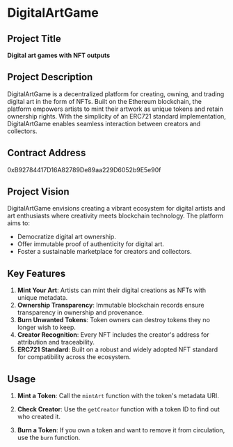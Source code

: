 # DigitalArtGame
## Project Title

**Digital art games with NFT outputs**

## Project Description
DigitalArtGame is a decentralized platform for creating, owning, and trading digital art in the form of NFTs. Built on the Ethereum blockchain, the platform empowers artists to mint their artwork as unique tokens and retain ownership rights. With the simplicity of an ERC721 standard implementation, DigitalArtGame enables seamless interaction between creators and collectors.

## Contract Address
0xB92784417D16A82789De89aa229D6052b9E5e90f
## Project Vision
DigitalArtGame envisions creating a vibrant ecosystem for digital artists and art enthusiasts where creativity meets blockchain technology. The platform aims to:
- Democratize digital art ownership.
- Offer immutable proof of authenticity for digital art.
- Foster a sustainable marketplace for creators and collectors.

## Key Features
1. **Mint Your Art**: Artists can mint their digital creations as NFTs with unique metadata.
2. **Ownership Transparency**: Immutable blockchain records ensure transparency in ownership and provenance.
3. **Burn Unwanted Tokens**: Token owners can destroy tokens they no longer wish to keep.
4. **Creator Recognition**: Every NFT includes the creator's address for attribution and traceability.
5. **ERC721 Standard**: Built on a robust and widely adopted NFT standard for compatibility across the ecosystem.

## Usage
1. **Mint a Token**:
   Call the `mintArt` function with the token's metadata URI.

2. **Check Creator**:
   Use the `getCreator` function with a token ID to find out who created it.

3. **Burn a Token**:
   If you own a token and want to remove it from circulation, use the `burn` function.



